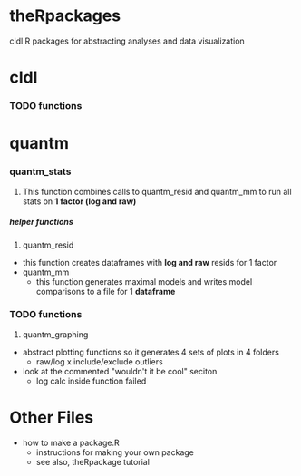 # theRpackages
cldl R packages for abstracting analyses and data visualization


# cldl

### TODO functions

# quantm
### quantm_stats
1. This function combines calls to quantm_resid and quantm_mm to run all stats on **1 factor (log and raw)**

##### helper functions
1. quantm_resid
  * this function creates dataframes with **log and raw** resids for 1 factor 
* quantm_mm
  * this function generates maximal models and writes model comparisons to a file for 1 **dataframe** 

### TODO functions
1. quantm_graphing
  * abstract plotting functions so it generates 4 sets of plots in 4 folders
    * raw/log x include/exclude outliers
  * look at the commented "wouldn't it be cool" seciton
    * log calc inside function failed 

# Other Files
* how to make a package.R
  * instructions for making your own package 
  * see also, theRpackage tutorial 
